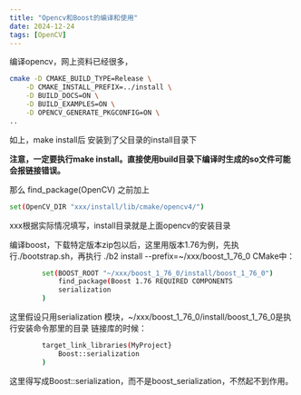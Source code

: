 ```yaml
---
title: "Opencv和Boost的编译和使用"
date: 2024-12-24
tags: [OpenCV]
---
```


编译opencv，网上资料已经很多，

```bash
cmake -D CMAKE_BUILD_TYPE=Release \
    -D CMAKE_INSTALL_PREFIX=../install \
    -D BUILD_DOCS=ON \
    -D BUILD_EXAMPLES=ON \
    -D OPENCV_GENERATE_PKGCONFIG=ON \
..
```

如上，make install后 安装到了父目录的install目录下

**注意，一定要执行make install。直接使用build目录下编译时生成的so文件可能会报链接错误。**

那么 find_package(OpenCV) 之前加上

```bash
set(OpenCV_DIR "xxx/install/lib/cmake/opencv4/")  
```

xxx根据实际情况填写，install目录就是上面opencv的安装目录

编译boost，下载特定版本zip包以后，这里用版本1.76为例，先执行./bootstrap.sh，再执行
./b2 install --prefix=~/xxx/boost_1_76_0
CMake中：

```bash
        set(BOOST_ROOT "~/xxx/boost_1_76_0/install/boost_1_76_0")
        	find_package(Boost 1.76 REQUIRED COMPONENTS
        	serialization   
        )
```

这里假设只用serialization 模块，~/xxx/boost_1_76_0/install/boost_1_76_0是执行安装命令那里的目录
链接库的时候：

```bash
        target_link_libraries(MyProject}
        	Boost::serialization
        )
```

这里得写成Boost::serialization，而不是boost_serialization，不然起不到作用。